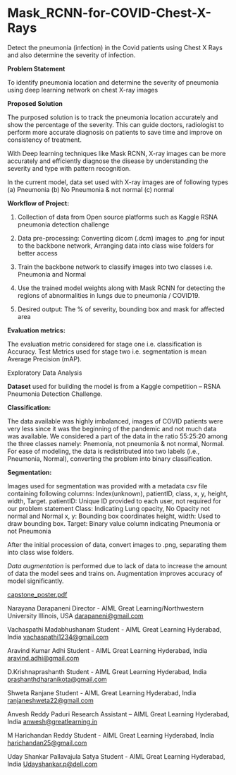 # Mask_RCNN-for-COVID-Chest-X-Rays
Detect the pneumonia (infection) in the Covid patients using Chest X Rays and also determine the severity of infection.

**Problem Statement**

To identify pneumonia location and determine the severity of pneumonia using deep learning network on chest X-ray images

**Proposed Solution**

The purposed solution is to track the pneumonia location accurately and show the percentage of the severity. This can guide doctors, radiologist to perform more accurate diagnosis on patients to save time and improve on consistency of treatment.

With Deep learning techniques like Mask RCNN, X-ray images can be more accurately and efficiently diagnose the disease by understanding the severity and type with pattern recognition. 

In the current model, data set used with X-ray images are of following types
(a) Pneumonia
(b) No Pneumonia & not normal
(c) normal

**Workflow of Project:**

1. Collection of data from Open source platforms such as Kaggle RSNA pneumonia detection challenge

2. Data pre-processing: Converting dicom (.dcm) images to .png for input to the backbone network, Arranging data into class wise folders for better access

3. Train the backbone network to classify images into two classes i.e. Pneumonia and Normal

4. Use the trained model weights along with Mask RCNN for detecting the regions of abnormalities in lungs due to pneumonia / COVID19.

5. Desired output: The % of severity, bounding box and mask for affected area

**Evaluation metrics:**

The evaluation metric considered for stage one i.e. classification is Accuracy. Test Metrics used for stage two i.e. segmentation is mean Average Precision (mAP). 

Exploratory Data Analysis

**Dataset** used for building the model is from a Kaggle competition – RSNA Pneumonia Detection Challenge.

**Classification:**

The data available was highly imbalanced, images of COVID patients were very less since it was the beginning of the pandemic and not much data was available. We considered a part of the data in the ratio 55:25:20 among the three classes namely: Pnemonia, not pneumonia & not normal, Normal. For ease of modeling, the data is redistributed into two labels (i.e., Pneumonia, Normal), converting the problem into binary classification.

**Segmentation:** 

Images used for segmentation was provided with a metadata csv file containing following columns: Index(unknown), patientID, class, x, y, height, width, Target.
 patientID: Unique ID provided to each user, not required for our problem statement
 Class: Indicating Lung opacity, No Opacity not normal and Normal
 x, y: Bounding box coordinates
 height, width: Used to draw bounding box.
 Target: Binary value column indicating Pneumonia or not Pneumonia

After the initial procession of data, convert images to .png, separating them into class wise folders.

_Data augmentation_ is performed due to lack of data to increase the amount of data the model sees and trains on. Augmentation improves accuracy of model significantly.

[capstone_poster.pdf](https://github.com/vach-aiml/Mask_RCNN-for-COVID-Chest-X-Rays/files/6386787/capstone_poster.pdf)


Narayana Darapaneni
Director - AIML
Great Learning/Northwestern University
Illinois, USA
darapaneni@gmail.com

Vachaspathi Madabhushanam
Student - AIML
Great Learning
Hyderabad, India
vachaspathi1234@gmail.com

Aravind Kumar Adhi
Student - AIML
Great Learning
Hyderabad, India
aravind.adhi@gmail.com
 
D.Krishnaprashanth
Student - AIML
Great Learning
Hyderabad, India
prashanthdharanikota@gmail.com

Shweta Ranjane
Student - AIML
Great Learning
Hyderabad, India
ranjaneshweta22@gmail.com

Anvesh Reddy Paduri
Research Assistant – AIML
Great Learning
Hyderabad, India
anwesh@greatlearning.in 
 
M Harichandan Reddy
Student - AIML
Great Learning
Hyderabad, India
harichandan25@gmail.com

Uday Shankar Pallavajula Satya
Student - AIML
Great Learning
Hyderabad, India
Udayshankar.p@dell.com

